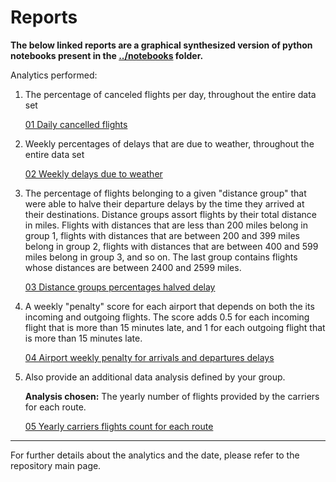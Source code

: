 # Reports

**The below linked reports are a graphical synthesized version of python notebooks present in the [../notebooks](../notebooks) folder.**

Analytics performed:

1. The percentage of canceled flights per day, throughout the entire data set
	
	[01 Daily cancelled flights](01-daily-cancelled-flights.md)

2. Weekly percentages of delays that are due to weather, throughout the entire data set
	
	[02 Weekly delays due to weather](02-weekly-delays-due-to-weather.md)

3. The percentage of flights belonging to a given "distance group" that were able to halve their departure delays by the time they arrived at their destinations. Distance groups assort flights by their total distance in miles. Flights with distances that are less than 200 miles belong in group 1, flights with distances that are between 200 and 399 miles belong in group 2, flights with distances that are between 400 and 599 miles belong in group 3, and so on. The last group contains flights whose distances are between 2400 and 2599 miles.
	
	[03 Distance groups percentages halved delay](03-distance-groups-percentages-halved-delay.md)

4. A weekly "penalty" score for each airport that depends on both the its incoming and outgoing flights. The score adds 0.5 for each incoming flight that is more than 15 minutes late, and 1 for each outgoing flight that is more than 15 minutes late.
	
	[04 Airport weekly penalty for arrivals and departures delays](04-weekly-airport-penalty.md)

5. Also provide an additional data analysis defined by your group.
		
	**Analysis chosen:** The yearly number of flights provided by the carriers for each route.

	[05 Yearly carriers flights count for each route](05-yearly-carriers-flights-count-for-each-route.md)

---

For further details about the analytics and the date, please refer to the repository main page.
